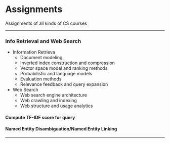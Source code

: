 # Assignments
Assignments of all kinds of CS courses

---
### Info Retrieval and Web Search
+ Information Retrieva
  + Document modeling
  + Inverted index construction and compression
  + Vector space model and ranking methods
  + Probabilistic and language models
  + Evaluation methods
  + Relevance feedback and query expansion
+ Web Search
  + Web search engine architecture
  + Web crawling and indexing
  + Web structure and usage analytics
#### Compute TF-IDF score for query
#### Named Entity Disambiguation/Named Entity Linking

---

